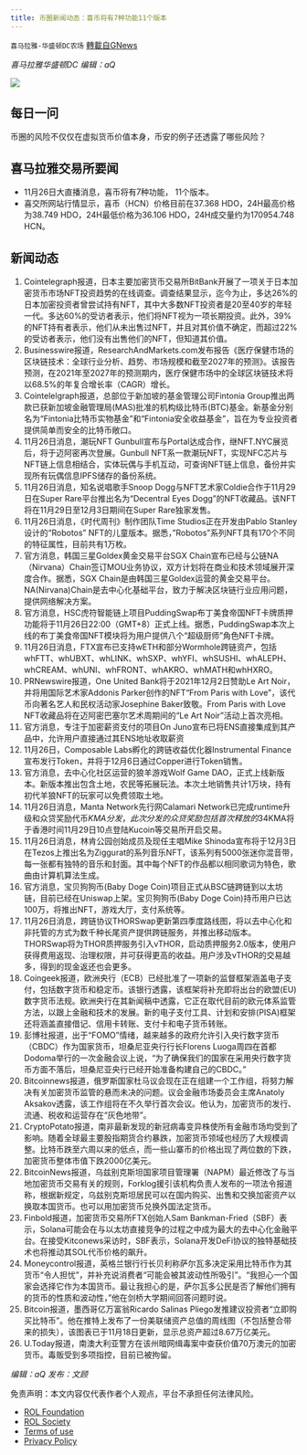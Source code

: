 ```yaml
---
title: 币圈新闻动态：喜币将有7种功能11个版本
---
```

`喜马拉雅-华盛顿DC农场` [轉載自GNews](https://gnews.org/zh-hans/1699650/)

*喜马拉雅华盛顿DC 编辑：aQ*

![](http://himalayawashingtondc.org/wp-content/uploads/2021/07/ScreenShot-2021-07-31-at-16.20.22@2x.png)



## 每日一问





币圈的风险不仅仅在虚拟货币价值本身，币安的例子还透露了哪些风险？





## 喜马拉雅交易所要闻





- 11月26日大直播消息，喜币将有7种功能， 11个版本。
- 喜交所网站行情显示，喜币（HCN）价格目前在37.368 HDO，24H最高价格为38.749 HDO，24H最低价格为36.106 HDO，24H成交量约为170954.748 HCN。






## 新闻动态





1. Cointelegraph报道，日本主要加密货币交易所BitBank开展了一项关于日本加密货币市场NFT投资趋势的在线调查。调查结果显示，迄今为止，多达26%的日本加密投资者曾尝试持有NFT，其中大多数NFT投资者是20至40岁的年轻一代。多达60%的受访者表示，他们将NFT视为一项长期投资。此外，39%的NFT持有者表示，他们从未出售过NFT，并且对其价值不确定，而超过22%的受访者表示，他们没有出售他们的NFT，但知道其价值。
2. Businesswire报道，ResearchAndMarkets.com发布报告《医疗保健市场的区块链技术：全球行业分析、趋势、市场规模和截至2027年的预测》。该报告预测，在2021年至2027年的预测期内，医疗保健市场中的全球区块链技术将以68.5%的年复合增长率（CAGR）增长。
3. Cointelelgraph报道，总部位于新加坡的基金管理公司Fintonia Group推出两款已获新加坡金融管理局(MAS)批准的机构级比特币(BTC)基金。新基金分别名为“Fintonia比特币实物基金”和“Fintonia安全收益基金”，旨在为专业投资者提供简单而安全的比特币敞口。
4. 11月26日消息，潮玩NFT Gunbull宣布与Portal达成合作，继NFT.NYC展览后，将于迈阿密再次登展。Gunbull NFT系一款潮玩NFT，实现NFC芯片与NFT链上信息相结合，实体玩偶与手机互动，可查询NFT链上信息，备份并实现所有玩偶信息IPFS储存的备份系统。
5. 11月26日消息，知名说唱歌手Snoop Dogg与NFT艺术家Coldie合作于11月29日在Super Rare平台推出名为“Decentral Eyes Dogg”的NFT收藏品。该NFT将在11月29日至12月3日期间在Super Rare独家发售。
6. 11月26日消息，《时代周刊》制作团队Time Studios正在开发由Pablo Stanley设计的“Robotos” NFT的儿童版本。据悉，”Robotos”系列NFT具有170个不同的特征属性，目前共有1万枚。
7. 官方消息，韩国三星Goldex黄金交易平台SGX Chain宣布已经与公链NA（Nirvana）Chain签订MOU业务协议，双方计划将在商业和技术领域展开深度合作。据悉，SGX Chain是由韩国三星Goldex运营的黄金交易平台。NA(Nirvana)Chain是去中心化基础平台，致力于解决区块链行业应用问题，提供网络解决方案。
8. 官方消息，HSC虎符智能链上项目PuddingSwap布丁美食帝国NFT卡牌质押功能将于11月26日22:00（GMT+8）正式上线。据悉，PuddingSwap本次上线的布丁美食帝国NFT模块将为用户提供八个“超级厨师”角色NFT卡牌。
9. 11月26日消息，FTX宣布已支持wETH和部分Wormhole跨链资产，包括whFTT、whUBXT、whLINK、whSXP、whYFI、whSUSHI、whALEPH、whCREAM、whUNI、whFRONT、whAKRO、whMATH和whHXRO。
10. PRNewswire报道，One United Bank将于2021年12月2日赞助Le Art Noir，并将用国际艺术家Addonis Parker创作的NFT“From Paris with Love”，该代币向著名艺人和民权活动家Josephine Baker致敬。From Paris with Love NFT收藏品将在迈阿密巴塞尔艺术周期间的“Le Art Noir”活动上首次亮相。
11. 官方消息，专注于加密薪资支付的项目On Juno宣布已将ENS直接集成到其产品中，允许用户直接通过其ENS地址收取薪资
12. 11月26日，Composable Labs孵化的跨链收益优化器Instrumental Finance宣布发行Token，并将于12月6日通过Copper进行Token销售。
13. 官方消息，去中心化社区运营的狼羊游戏Wolf Game DAO，正式上线新版本。新版本推出包含土地，农民等拓展玩法。本次土地销售共计1万块，持有初代羊狼NFT的玩家可以免费领取土地。
14. 11月26日消息，Manta Network先行网Calamari Network已完成runtime升级和众贷奖励代币$KMA分发，此次分发的众贷奖励包括首次释放的34%和第一个8周分批释放的11%。据悉，$KMA将于香港时间11月29日10点登陆Kucoin等交易所开启交易。
15. 11月26日消息，林肯公园创始成员及现任主唱Mike Shinoda宣布将于12月3日在Tezos上推出名为Ziggurat的系列音乐NFT，该系列有5000张迷你混音带，每一张都有独特的音乐和封面。其中每个NFT的作品都以相同歌词为特色，歌曲由计算机算法生成。
16. 官方消息，宝贝狗狗币(Baby Doge Coin)项目正式从BSC链跨链到以太坊链，目前已经在Uniswap上架。宝贝狗狗币(Baby Doge Coin)持币用户已达100万，将推出NFT，游戏大厅，支付系统等。
17. 11月26日消息，跨链协议THORSwap更新第四季度路线图，将以去中心化和非托管的方式为数千种长尾资产提供跨链服务，并推出移动版本。THORSwap将为THOR质押服务引入vTHOR，启动质押服务2.0版本，使用户获得费用返现、治理权限，并可获得更高的收益。用户涉及vTHOR的交易越多，得到的现金返还也会更多。
18. Coingeek报道，欧洲央行（ECB）已经批准了一项新的监督框架涵盖电子支付，包括数字货币和稳定币。该银行透露，该框架将补充即将出台的欧盟(EU)数字货币法规。欧洲央行在其新闻稿中透露，它正在取代目前的欧元体系监管方法，以跟上金融和技术的发展。新的电子支付工具、计划和安排(PISA)框架还将涵盖直接借记、信用卡转账、支付卡和电子货币转账。
19. 彭博社报道，出于“FOMO”情绪，越来越多的政府允许引入央行数字货币（CBDC）作为国家货币，坦桑尼亚央行行长Florens Luoga周四在首都Dodoma举行的一次金融会议上说，“为了确保我们的国家在采用央行数字货币方面不落后，坦桑尼亚央行已经开始准备构建自己的CBDC。”
20. Bitcoinnews报道，俄罗斯国家杜马议会现在正在组建一个工作组，将努力解决有关加密货币监管的悬而未决的问题。议会金融市场委员会主席Anatoly Aksakov透露，该工作组将在不久举行首次会议。他认为，加密货币的发行、流通、税收和运营存在“灰色地带”。
21. CryptoPotato报道，南非最新发现的新冠病毒变异株使所有金融市场均受到了影响。随着全球最主要股指期货合约暴跌，加密货币领域也经历了大规模调整。比特币跌至六周以来的低点，而一些山寨币的价格出现了两位数的下跌，加密货币整体市值下跌2000亿美元。
22. BitcoinNews报道，乌兹别克斯坦国家项目管理署（NAPM）最近修改了与当地加密货币交易有关的规则，Forklog援引该机构负责人发布的一项法令报道称，根据新规定，乌兹别克斯坦居民可以在国内购买、出售和交换加密资产以换取本国货币。也可以用加密货币兑换外国法定货币。
23. Finbold报道，加密货币交易所FTX创始人Sam Bankman-Fried（SBF）表示，Solana可能会在与以太坊直接竞争的过程之中成为最大的去中心化金融平台。在接受Kitconews采访时，SBF表示，Solana开发DeFi协议的独特基础技术也将推动其SOL代币价格的飙升。
24. Moneycontrol报道，英格兰银行行长贝利称萨尔瓦多决定采用比特币作为其货币“令人担忧”，并补充说消费者“可能会被其波动性所吸引”。“我担心一个国家会选择它作为本国货币。最让我担心的是，萨尔瓦多公民是否了解他们拥有的货币的性质和波动性，”他在剑桥大学期间回答问题时说。
25. Bitcoin报道，墨西哥亿万富翁Ricardo Salinas Pliego发推建议投资者“立即购买比特币”。他在推特上发布了一份美联储资产总值的周线图（不包括整合带来的损失），该图表已于11月18日更新，显示总资产超过8.67万亿美元。
26. U.Today报道，南澳大利亚警方在该州暗网缉毒案中查获价值70万澳元的加密货币。毒贩受到多项指控，目前已被拘留。





*编辑：aQ
发布：文顾*


 
 

免责声明：本文内容仅代表作者个人观点，平台不承担任何法律风险。

- [ROL Foundation](https://rolfoundation.org/)
- [ROL Society](https://rolsociety.org/)
- [Terms of use](https://gnews.org/terms-of-use-3/)
- [Privacy Policy](https://gnews.org/privacy-policy/)
